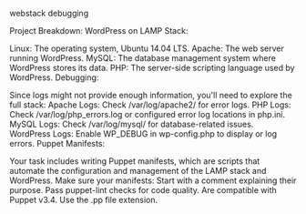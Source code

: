 webstack debugging

Project Breakdown:
WordPress on LAMP Stack:

Linux: The operating system, Ubuntu 14.04 LTS.
Apache: The web server running WordPress.
MySQL: The database management system where WordPress stores its data.
PHP: The server-side scripting language used by WordPress.
Debugging:

Since logs might not provide enough information, you'll need to explore the full stack:
Apache Logs: Check /var/log/apache2/ for error logs.
PHP Logs: Check /var/log/php_errors.log or configured error log locations in php.ini.
MySQL Logs: Check /var/log/mysql/ for database-related issues.
WordPress Logs: Enable WP_DEBUG in wp-config.php to display or log errors.
Puppet Manifests:

Your task includes writing Puppet manifests, which are scripts that automate the configuration and management of the LAMP stack and WordPress.
Make sure your manifests:
Start with a comment explaining their purpose.
Pass puppet-lint checks for code quality.
Are compatible with Puppet v3.4.
Use the .pp file extension.
